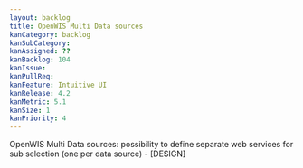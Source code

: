 ```yaml
---
layout: backlog
title: OpenWIS Multi Data sources
kanCategory: backlog
kanSubCategory:
kanAssigned: ??
kanBacklog: 104
kanIssue:
kanPullReq:
kanFeature: Intuitive UI
kanRelease: 4.2
kanMetric: 5.1
kanSize: 1
kanPriority: 4
---
```

OpenWIS Multi Data sources: possibility to define separate web services for sub selection (one per data source) - [DESIGN]
